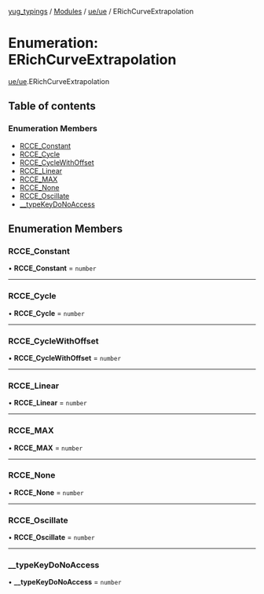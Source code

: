 [yug_typings](../README.md) / [Modules](../modules.md) / [ue/ue](../modules/ue_ue.md) / ERichCurveExtrapolation

# Enumeration: ERichCurveExtrapolation

[ue/ue](../modules/ue_ue.md).ERichCurveExtrapolation

## Table of contents

### Enumeration Members

- [RCCE\_Constant](ue_ue.ERichCurveExtrapolation.md#rcce_constant)
- [RCCE\_Cycle](ue_ue.ERichCurveExtrapolation.md#rcce_cycle)
- [RCCE\_CycleWithOffset](ue_ue.ERichCurveExtrapolation.md#rcce_cyclewithoffset)
- [RCCE\_Linear](ue_ue.ERichCurveExtrapolation.md#rcce_linear)
- [RCCE\_MAX](ue_ue.ERichCurveExtrapolation.md#rcce_max)
- [RCCE\_None](ue_ue.ERichCurveExtrapolation.md#rcce_none)
- [RCCE\_Oscillate](ue_ue.ERichCurveExtrapolation.md#rcce_oscillate)
- [\_\_typeKeyDoNoAccess](ue_ue.ERichCurveExtrapolation.md#__typekeydonoaccess)

## Enumeration Members

### RCCE\_Constant

• **RCCE\_Constant** = `number`

___

### RCCE\_Cycle

• **RCCE\_Cycle** = `number`

___

### RCCE\_CycleWithOffset

• **RCCE\_CycleWithOffset** = `number`

___

### RCCE\_Linear

• **RCCE\_Linear** = `number`

___

### RCCE\_MAX

• **RCCE\_MAX** = `number`

___

### RCCE\_None

• **RCCE\_None** = `number`

___

### RCCE\_Oscillate

• **RCCE\_Oscillate** = `number`

___

### \_\_typeKeyDoNoAccess

• **\_\_typeKeyDoNoAccess** = `number`
